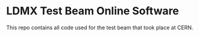 # LDMX Test Beam Online Software

This repo contains all code used for the test beam that took place at CERN.
